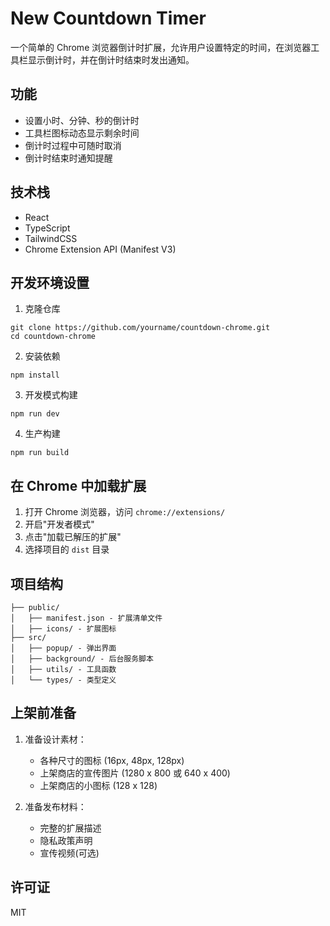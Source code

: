 # New Countdown Timer

一个简单的 Chrome 浏览器倒计时扩展，允许用户设置特定的时间，在浏览器工具栏显示倒计时，并在倒计时结束时发出通知。

## 功能

- 设置小时、分钟、秒的倒计时
- 工具栏图标动态显示剩余时间
- 倒计时过程中可随时取消
- 倒计时结束时通知提醒

## 技术栈

- React
- TypeScript
- TailwindCSS
- Chrome Extension API (Manifest V3)

## 开发环境设置

1. 克隆仓库

```
git clone https://github.com/yourname/countdown-chrome.git
cd countdown-chrome
```

2. 安装依赖

```
npm install
```

3. 开发模式构建

```
npm run dev
```

4. 生产构建

```
npm run build
```

## 在 Chrome 中加载扩展

1. 打开 Chrome 浏览器，访问 `chrome://extensions/`
2. 开启"开发者模式"
3. 点击"加载已解压的扩展"
4. 选择项目的 `dist` 目录

## 项目结构

```
├── public/
│   ├── manifest.json - 扩展清单文件
│   ├── icons/ - 扩展图标
├── src/
│   ├── popup/ - 弹出界面
│   ├── background/ - 后台服务脚本
│   ├── utils/ - 工具函数
│   └── types/ - 类型定义
```

## 上架前准备

1. 准备设计素材：

   - 各种尺寸的图标 (16px, 48px, 128px)
   - 上架商店的宣传图片 (1280 x 800 或 640 x 400)
   - 上架商店的小图标 (128 x 128)

2. 准备发布材料：
   - 完整的扩展描述
   - 隐私政策声明
   - 宣传视频(可选)

## 许可证

MIT
